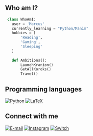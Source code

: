 ## Who am I?

 ```python
  class WhoAmI:
    user = 'Marcus'
    currently_learning = "Python/Manim"
	hobbies = [
		'Reading',
		'Gaming',
		'Sleeping'
	]
	
	def Ambitions():
		LaunchKranion()
		GetAllKoroks()
		Travel()
 ```

## Programming languages

<p>
    <a href="#"><img alt="Python" src="https://img.shields.io/badge/Python-3776AB.svg?logo=python&logoColor=white"></a>
    <a href="#"><img alt="LaTeX" src="https://img.shields.io/badge/LaTeX-008080.svg?logo=latex&logoColor=white"></a>
</p>

## Connect with me

<p>
    <a href="mailto:mvfs314@gmail.com"><img alt="E-mail" src="https://img.shields.io/badge/mvfs314@gmail.com-EA4335.svg?logo=gmail&logoColor=white"></a>
    <a href="https://www.instagram.com/mvfs314/" rel="nofollow"><img alt="Instagram" src="https://img.shields.io/badge/@mvfs314-E4405F.svg?logo=instagram&logoColor=white"></a>
    <a href="#"><img alt="Switch" src="https://img.shields.io/badge/SW--4123--8545--0816-E60012.svg?logo=nintendoswitch&logoColor=white"></a>
</p>
